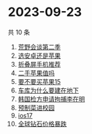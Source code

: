 # 2023-09-23

共 10 条

<!-- BEGIN -->
<!-- 最后更新时间 Sat Sep 23 2023 06:09:54 GMT+0800 (China Standard Time) -->

1. [荒野会谈第二季](https://www.zhihu.com/search?q=荒野会谈第二季)
1. [选安卓还是苹果](https://www.zhihu.com/search?q=选安卓还是苹果)
1. [折叠屏手机推荐](https://www.zhihu.com/search?q=折叠屏手机推荐)
1. [二手苹果值吗](https://www.zhihu.com/search?q=二手苹果值吗)
1. [要不要买苹果15](https://www.zhihu.com/search?q=要不要买苹果15)
1. [车库为什么要建在地下](https://www.zhihu.com/search?q=车库为什么要建在地下)
1. [韩国检方申请拘捕李在明](https://www.zhihu.com/search?q=韩国检方申请拘捕李在明)
1. [预制菜进校园](https://www.zhihu.com/search?q=预制菜进校园)
1. [ios17](https://www.zhihu.com/search?q=ios17)
1. [全球钻石价格暴跌](https://www.zhihu.com/search?q=全球钻石价格暴跌)

<!-- END -->
